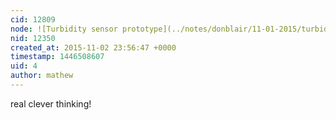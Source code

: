 ```yaml
---
cid: 12809
node: ![Turbidity sensor prototype](../notes/donblair/11-01-2015/turbidity-sensor-prototype)
nid: 12350
created_at: 2015-11-02 23:56:47 +0000
timestamp: 1446508607
uid: 4
author: mathew
---
```


real clever thinking!